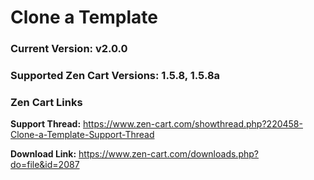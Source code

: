 # Clone a Template
### Current Version: v2.0.0

### Supported Zen Cart Versions: 1.5.8, 1.5.8a

### Zen Cart Links

**Support Thread:**  https://www.zen-cart.com/showthread.php?220458-Clone-a-Template-Support-Thread

**Download Link:** https://www.zen-cart.com/downloads.php?do=file&id=2087